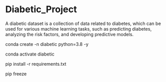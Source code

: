 # Diabetic_Project
A diabetic dataset is a collection of data related to diabetes, which can be used for various machine learning tasks, such as predicting diabetes, analyzing the risk factors, and developing predictive models.



conda create -n diabetic python=3.8 -y

conda activate diabetic

pip install -r requirements.txt

pip freeze